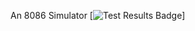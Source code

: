An 8086 Simulator
[![Test Results Badge](https://gist.githubusercontent.com/{user}/{id}/raw/badge.svg)]
